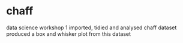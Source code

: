 # chaff
data science workshop 1
imported, tidied and analysed chaff dataset
produced a box and whisker plot from this dataset
